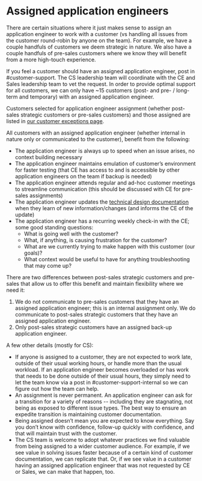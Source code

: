 # Assigned application engineers

There are certain situations where it just makes sense to assign an application engineer to work with a customer (vs handling all issues from the customer round-robin by anyone on the team). For example, we have a couple handfuls of customers we deem strategic in nature. We also have a couple handfuls of pre-sales customers where we know they will benefit from a more high-touch experience.

If you feel a customer should have an assigned application engineer, post in #customer-support. The CS leadership team will coordinate with the CE and Sales leadership team to vet the request. In order to provide optimal support for all customers, we can only have ~15 customers (post- and pre- / long-term and temporary) with an assigned application engineer.

Customers selected for application engineer assignment (whether post-sales strategic customers or pre-sales customers) and those assigned are listed in [our customer exceptions page](./customer-exceptions.md).

All customers with an assigned application engineer (whether internal in nature only or communicated to the customer), benefit from the following:

- The application engineer is always up to speed when an issue arises, no context building necessary
- The application engineer maintains emulation of customer’s environment for faster testing (that CE has access to and is accessible by other application engineers on the team if backup is needed)
- The application engineer attends regular and ad-hoc customer meetings to streamline communication (this should be discussed with CE for pre-sales assignments)
- The application engineer updates the [technical design documentation](https://docs.google.com/document/d/19qcdFcFpqHNE6OTgO8SwdTF7FfB4AJH6Hlqeywgv6Yc/edit#) when they learn of new information/changes (and informs the CE of the update)
- The application engineer has a recurring weekly check-in with the CE; some good standing questions:
  - What is going well with the customer?
  - What, if anything, is causing frustration for the customer?
  - What are we currently trying to make happen with this customer (our goals)?
  - What context would be useful to have for anything troubleshooting that may come up?

There are two differences between post-sales strategic customers and pre-sales that allow us to offer this benefit and maintain flexibility where we need it:

1. We do not communicate to pre-sales customers that they have an assigned application engineer; this is an internal assignment only. We do communicate to post-sales strategic customers that they have an assigned application engineer.
2. Only post-sales strategic customers have an assigned back-up application engineer.

A few other details (mostly for CS):

- If anyone is assigned to a customer, they are not expected to work late, outside of their usual working hours, or handle more than the usual workload. If an application engineer becomes overloaded or has work that needs to be done outside of their usual hours, they simply need to let the team know via a post in #customer-support-internal so we can figure out how the team can help.
- An assignment is never permanent. An application engineer can ask for a transition for a variety of reasons -- including they are stagnating, not being as exposed to different issue types. The best way to ensure an expedite transition is maintaining customer documentation.
- Being assigned doesn’t mean you are expected to know everything. Say you don’t know with confidence, follow-up quickly with confidence, and that will maintain trust with the customer.
- The CS team is welcome to adopt whatever practices we find valuable from being assigned to a wider customer audience. For example, if we see value in solving issues faster because of a certain kind of customer documentation, we can replicate that. Or, if we see value in a customer having an assigned application engineer that was not requested by CE or Sales, we can make that happen, too.
